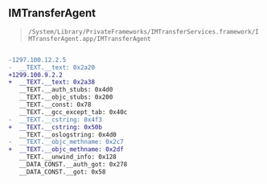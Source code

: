 ## IMTransferAgent

> `/System/Library/PrivateFrameworks/IMTransferServices.framework/IMTransferAgent.app/IMTransferAgent`

```diff

-1297.100.12.2.5
-  __TEXT.__text: 0x2a20
+1299.100.9.2.2
+  __TEXT.__text: 0x2a38
   __TEXT.__auth_stubs: 0x4d0
   __TEXT.__objc_stubs: 0x200
   __TEXT.__const: 0x78
   __TEXT.__gcc_except_tab: 0x40c
-  __TEXT.__cstring: 0x4f3
+  __TEXT.__cstring: 0x50b
   __TEXT.__oslogstring: 0x4d0
-  __TEXT.__objc_methname: 0x2c7
+  __TEXT.__objc_methname: 0x2df
   __TEXT.__unwind_info: 0x128
   __DATA_CONST.__auth_got: 0x278
   __DATA_CONST.__got: 0x58

```
